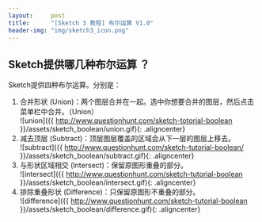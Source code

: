 ```yaml
---
layout:     post
title:      "[Sketch 3 教程] 布尔运算 V1.0"
header-img: "img/sketch3_icon.png"
---
```


## Sketch提供哪几种布尔运算 ？
Sketch提供四种布尔运算。分别是：
1. 合并形状 (Union)：两个图层合并在一起。选中你想要合并的图层，然后点击菜单栏中合并。（Union）<br/>
![union]({{ http://www.questionhunt.com/sketch-totorial-boolean }}/assets/sketch_boolean/union.gif){: .aligncenter}
2. 减去顶层 (Subtract)：顶层图层覆盖的区域会从下一层的图层上移去。<br/>
![subtract]({{ http://www.questionhunt.com/sketch-tutorial-boolean/ }}/assets/sketch_boolean/subtract.gif){: .aligncenter}
3. 与形状区域相交 (Intersect)：保留原图形重叠的部分。<br/>
![intersect]({{ http://www.questionhunt.com/sketch-tutorial-boolean }}/assets/sketch_boolean/intersect.gif){: .aligncenter}
4. 排除重叠形状 (Difference)：只保留原图形不重叠的部分。<br/>
![difference]({{ http://www.questionhunt.com/sketch-tutorial-boolean }}/assets/sketch_boolean/difference.gif){: .aligncenter}
